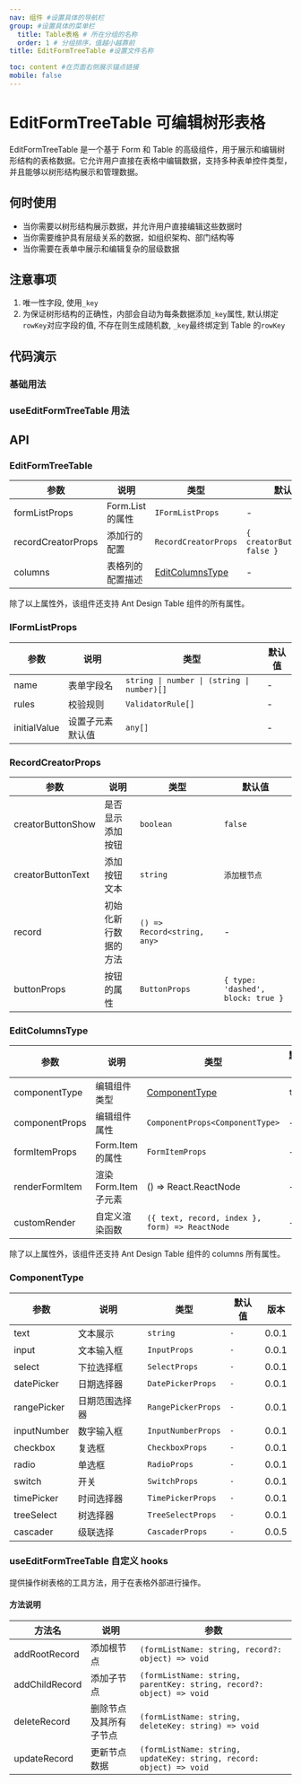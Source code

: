 ```yaml
---
nav: 组件 #设置具体的导航栏
group: #设置具体的菜单栏
  title: Table表格 # 所在分组的名称
  order: 1 # 分组排序，值越小越靠前
title: EditFormTreeTable #设置文件名称

toc: content #在页面右侧展示锚点链接
mobile: false
---
```


# EditFormTreeTable 可编辑树形表格

EditFormTreeTable 是一个基于 Form 和 Table 的高级组件，用于展示和编辑树形结构的表格数据。它允许用户直接在表格中编辑数据，支持多种表单控件类型，并且能够以树形结构展示和管理数据。

## 何时使用

- 当你需要以树形结构展示数据，并允许用户直接编辑这些数据时
- 当你需要维护具有层级关系的数据，如组织架构、部门结构等
- 当你需要在表单中展示和编辑复杂的层级数据

## 注意事项

1. 唯一性字段, 使用`_key`
2. 为保证树形结构的正确性，内部会自动为每条数据添加`_key`属性, 默认绑定`rowKey`对应字段的值, 不存在则生成随机数, `_key`最终绑定到 Table 的`rowKey`

## 代码演示

### 基础用法

<code src="./demo/baseEditFormTreeTable/index.tsx"></code>

### useEditFormTreeTable 用法

<code src="./demo/editFormTreeTable/index.tsx"></code>

## API

### EditFormTreeTable

| 参数               | 说明             | 类型                                | 默认值                         |
| ------------------ | ---------------- | ----------------------------------- | ------------------------------ |
| formListProps      | Form.List 的属性 | `IFormListProps`                    | -                              |
| recordCreatorProps | 添加行的配置     | `RecordCreatorProps`                | `{ creatorButtonShow: false }` |
| columns            | 表格列的配置描述 | [EditColumnsType](#editcolumnstype) | -                              |

除了以上属性外，该组件还支持 Ant Design Table 组件的所有属性。

### IFormListProps

| 参数         | 说明             | 类型                                       | 默认值 |
| ------------ | ---------------- | ------------------------------------------ | ------ |
| name         | 表单字段名       | `string \| number \| (string \| number)[]` | -      |
| rules        | 校验规则         | `ValidatorRule[]`                          | -      |
| initialValue | 设置子元素默认值 | `any[]`                                    | -      |

### RecordCreatorProps

| 参数              | 说明                 | 类型                        | 默认值                            |
| ----------------- | -------------------- | --------------------------- | --------------------------------- |
| creatorButtonShow | 是否显示添加按钮     | `boolean`                   | `false`                           |
| creatorButtonText | 添加按钮文本         | `string`                    | `添加根节点`                      |
| record            | 初始化新行数据的方法 | `() => Record<string, any>` | -                                 |
| buttonProps       | 按钮的属性           | `ButtonProps`               | `{ type: 'dashed', block: true }` |

### EditColumnsType

| 参数           | 说明                  | 类型                                           | 默认值 | 版本  |
| -------------- | --------------------- | ---------------------------------------------- | ------ | ----- |
| componentType  | 编辑组件类型          | [ComponentType](#componenttype)                | `text` | 0.0.1 |
| componentProps | 编辑组件属性          | `ComponentProps<ComponentType>`                | -      | 0.0.1 |
| formItemProps  | Form.Item 的属性      | `FormItemProps`                                | -      | 0.0.1 |
| renderFormItem | 渲染 Form.Item 子元素 | () => React.ReactNode                          | -      | 0.0.5 |
| customRender   | 自定义渲染函数        | `({ text, record, index }, form) => ReactNode` | -      | 0.0.1 |

除了以上属性外，该组件还支持 Ant Design Table 组件的 columns 所有属性。

### ComponentType

| 参数        | 说明           | 类型               | 默认值 | 版本  |
| ----------- | -------------- | ------------------ | ------ | ----- |
| text        | 文本展示       | `string`           | `-`    | 0.0.1 |
| input       | 文本输入框     | `InputProps`       | `-`    | 0.0.1 |
| select      | 下拉选择框     | `SelectProps`      | `-`    | 0.0.1 |
| datePicker  | 日期选择器     | `DatePickerProps`  | `-`    | 0.0.1 |
| rangePicker | 日期范围选择器 | `RangePickerProps` | `-`    | 0.0.1 |
| inputNumber | 数字输入框     | `InputNumberProps` | `-`    | 0.0.1 |
| checkbox    | 复选框         | `CheckboxProps`    | `-`    | 0.0.1 |
| radio       | 单选框         | `RadioProps`       | `-`    | 0.0.1 |
| switch      | 开关           | `SwitchProps`      | `-`    | 0.0.1 |
| timePicker  | 时间选择器     | `TimePickerProps`  | `-`    | 0.0.1 |
| treeSelect  | 树选择器       | `TreeSelectProps`  | `-`    | 0.0.1 |
| cascader    | 级联选择       | `CascaderProps`    | `-`    | 0.0.5 |

### useEditFormTreeTable 自定义 hooks

提供操作树表格的工具方法，用于在表格外部进行操作。

#### 方法说明

| 方法名         | 说明                   | 参数                                                                 |
| -------------- | ---------------------- | -------------------------------------------------------------------- |
| addRootRecord  | 添加根节点             | `(formListName: string, record?: object) => void`                    |
| addChildRecord | 添加子节点             | `(formListName: string, parentKey: string, record?: object) => void` |
| deleteRecord   | 删除节点及其所有子节点 | `(formListName: string, deleteKey: string) => void`                  |
| updateRecord   | 更新节点数据           | `(formListName: string, updateKey: string, record: object) => void`  |
